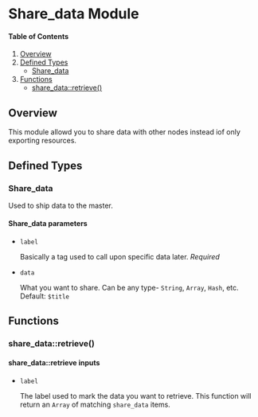 # Share_data Module

#### Table of Contents

1. [Overview](#overview)
1. [Defined Types](#defined-types)
    * [Share_data](#share_data)
1. [Functions](#functions)
    * [share_data::retrieve()](#share_dataretrieve)

## Overview

This module allowd you to share data with other nodes instead iof only exporting resources.

## Defined Types

### Share_data

Used to ship data to the master.

#### Share_data parameters

* `label`

  Basically a tag used to call upon specific data later.  _Required_

* `data`

  What you want to share.  Can be any type- `String`, `Array`, `Hash`, etc. 
  Default: `$title`

## Functions

### share_data::retrieve()

#### share_data::retrieve inputs

* `label`

  The label used to mark the data you want to retrieve.  This function will 
return an `Array` of matching `share_data` items.

